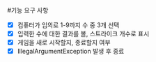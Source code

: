 #기능 요구 사항

- [x] 컴퓨터가 임의로 1-9까지 수 중 3개 선택
- [x] 입력한 수에 대한 결과를 볼, 스트라이크 개수로 표시
- [x] 게임을 새로 시작할지, 종료할지 여부
- [x] IllegalArgumentException 발생 후 종료
